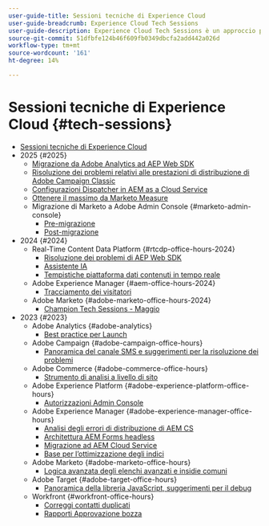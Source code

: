 ```yaml
---
user-guide-title: Sessioni tecniche di Experience Cloud
user-guide-breadcrumb: Experience Cloud Tech Sessions
user-guide-description: Experience Cloud Tech Sessions è un approccio proattivo alla deviazione dei casi, che offre ai clienti webinar specifici sulle soluzioni.
source-git-commit: 51dfbfe124b46f609fb0349dbcfa2add442a026d
workflow-type: tm+mt
source-wordcount: '161'
ht-degree: 14%

---
```



# Sessioni tecniche di Experience Cloud {#tech-sessions}

+ [Sessioni tecniche di Experience Cloud](overview.md)
+ 2025 {#2025}
   + [Migrazione da Adobe Analytics ad AEP Web SDK](2025/migrate-analytics-to-aep-web-sdk.md)
   + [Risoluzione dei problemi relativi alle prestazioni di distribuzione di Adobe Campaign Classic](2025/acc-delivery-performance.md)
   + [Configurazioni Dispatcher in AEM as a Cloud Service](2025/dispatcher-configurations.md)
   + [Ottenere il massimo da Marketo Measure](2025/getting-most-marketo-measure.md)
   + Migrazione di Marketo a Adobe Admin Console {#marketo-admin-console}
      + [Pre-migrazione](2025/marketo-pre-migration.md)
      + [Post-migrazione](2025/marketo-post-migration.md)
+ 2024 {#2024}
   + Real-Time Content Data Platform {#rtcdp-office-hours-2024}
      + [Risoluzione dei problemi di AEP Web SDK](2024/aep-web-sdk-troubleshooting.md)
      + [Assistente IA](2024/ai-assistant.md)
      + [Tempistiche piattaforma dati contenuti in tempo reale](2024/rtcdp-timings.md)
   + Adobe Experience Manager {#aem-office-hours-2024}
      + [Tracciamento dei visitatori](2024/tracking-visitors.md)
   + Adobe Marketo {#adobe-marketo-office-hours-2024}
      + [Champion Tech Sessions - Maggio](2024/champion-office-hours.md)
+ 2023 {#2023}
   + Adobe Analytics {#adobe-analytics}
      + [Best practice per Launch](2023/launch-best-practices.md)
   + Adobe Campaign {#adobe-campaign-office-hours}
      + [Panoramica del canale SMS e suggerimenti per la risoluzione dei problemi](2023/ac-sms-channel-overview.md)
   + Adobe Commerce {#adobe-commerce-office-hours}
      + [Strumento di analisi a livello di sito](2023/site-wide-analysis-tool.md)
   + Adobe Experience Platform {#adobe-experience-platform-office-hours}
      + [Autorizzazioni Admin Console](2023/aep-admin-console-permissions.md)
   + Adobe Experience Manager {#adobe-experience-manager-office-hours}
      + [Analisi degli errori di distribuzione di AEM CS](2023/aem-deployment-failures-analysis.md)
      + [Architettura AEM Forms headless](2023/aem-forms-headless-architecture.md)
      + [Migrazione ad AEM Cloud Service](2023/migration-aemcs.md)
      + [Base per l’ottimizzazione degli indici](2023/optimize-indexes-aemcs.md)
   + Adobe Marketo {#adobe-marketo-office-hours}
      + [Logica avanzata degli elenchi avanzati e insidie comuni](2023/marketo-common-pitfalls.md)
   + Adobe Target {#adobe-target-office-hours}
      + [Panoramica della libreria JavaScript, suggerimenti per il debug](2023/target-debugging-tips-and-tricks.md)
   + Workfront {#workfront-office-hours}
      + [Correggi contatti duplicati](2023/workfront-fix-duplicate-contacts.md)
      + [Rapporti Approvazione bozza](2023/workfront-proof-approval-reports.md)
